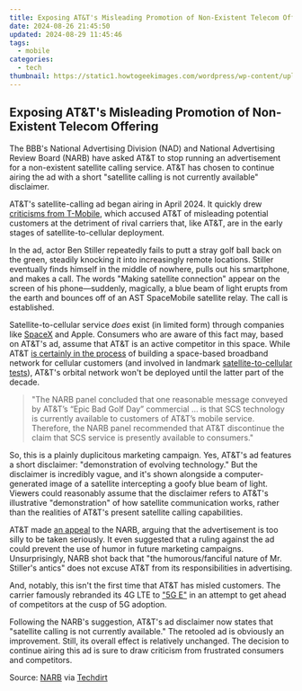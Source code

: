 ```yaml
---
title: Exposing AT&T's Misleading Promotion of Non-Existent Telecom Offering
date: 2024-08-26 21:45:50
updated: 2024-08-29 11:45:46
tags:
  - mobile
categories:
  - tech
thumbnail: https://static1.howtogeekimages.com/wordpress/wp-content/uploads/2024/07/21.jpg
---
```


## Exposing AT&T's Misleading Promotion of Non-Existent Telecom Offering

The BBB's National Advertising Division (NAD) and National Advertising Review Board (NARB) have asked AT&T to stop running an advertisement for a non-existent satellite calling service. AT&T has chosen to continue airing the ad with a short "satellite calling is not currently available" disclaimer.

 AT&T's satellite-calling ad began airing in April 2024\. It quickly drew [criticisms from T-Mobile](https://bbbprograms.org/media-center/dd/att-supplemental-coverage-space), which accused AT&T of misleading potential customers at the detriment of rival carriers that, like AT&T, are in the early stages of satellite-to-cellular deployment.

 In the ad, actor Ben Stiller repeatedly fails to putt a stray golf ball back on the green, steadily knocking it into increasingly remote locations. Stiller eventually finds himself in the middle of nowhere, pulls out his smartphone, and makes a call. The words "Making satellite connection" appear on the screen of his phone—suddenly, magically, a blue beam of light erupts from the earth and bounces off of an AST SpaceMobile satellite relay. The call is established.

 Satellite-to-cellular service _does_ exist (in limited form) through companies like [SpaceX](https://facebook-video-footage.techidaily.com/new-dive-into-youtubes-best-practices-for-playlist-design-for-2024/) and Apple. Consumers who are aware of this fact may, based on AT&T's ad, assume that AT&T is an active competitor in this space. While AT&T [is certainly in the process](https://android-pokemon-go.techidaily.com/in-2024-detailed-guide-of-ispoofer-for-pogo-installation-on-infinix-note-30i-drfone-by-drfone-virtual-android/) of building a space-based broadband network for cellular customers (and involved in landmark [satellite-to-cellular tests](https://www.theverge.com/2023/9/19/23879527/att-cellular-satellite-ast-spacemobile-5g)), AT&T's orbital network won't be deployed until the latter part of the decade.

> "The NARB panel concluded that one reasonable message conveyed by AT&T’s “Epic Bad Golf Day” commercial … is that SCS technology is currently available to customers of AT&T’s mobile service. Therefore, the NARB panel recommended that AT&T discontinue the claim that SCS service is presently available to consumers."

 So, this is a plainly duplicitous marketing campaign. Yes, AT&T's ad features a short disclaimer: "demonstration of evolving technology." But the disclaimer is incredibly vague, and it's shown alongside a computer-generated image of a satellite intercepting a goofy blue beam of light. Viewers could reasonably assume that the disclaimer refers to AT&T's illustrative "demonstration" of how satellite communication works, rather than the realities of AT&T's present satellite calling capabilities.

 AT&T made [an appeal](https://bbbprograms.org/media-center/dd/att-supplemental-coverage-space) to the NARB, arguing that the advertisement is too silly to be taken seriously. It even suggested that a ruling against the ad could prevent the use of humor in future marketing campaigns. Unsurprisingly, NARB shot back that "the humorous/fanciful nature of Mr. Stiller's antics" does not excuse AT&T from its responsibilities in advertising.

 And, notably, this isn't the first time that AT&T has misled customers. The carrier famously rebranded its 4G LTE to ["5G E"](https://screen-mirroring-recording.techidaily.com/updated-two-screen-triumph-best-recorder-verdict/) in an attempt to get ahead of competitors at the cusp of 5G adoption.

 Following the NARB's suggestion, AT&T's ad disclaimer now states that "satellite calling is not currently available." The retooled ad is obviously an improvement. Still, its overall effect is relatively unchanged. The decision to continue airing this ad is sure to draw criticism from frustrated consumers and competitors.

 Source: [NARB](https://bbbprograms.org/media-center/dd/narb-att-scs) via [Techdirt](https://www.techdirt.com/2024/08/14/att-gets-a-wrist-slap-for-advertising-a-satellite-calling-service-that-doesnt-exist/)

<ins class="adsbygoogle"
     style="display:block"
     data-ad-format="autorelaxed"
     data-ad-client="ca-pub-7571918770474297"
     data-ad-slot="1223367746"></ins>



<ins class="adsbygoogle"
     style="display:block"
     data-ad-client="ca-pub-7571918770474297"
     data-ad-slot="8358498916"
     data-ad-format="auto"
     data-full-width-responsive="true"></ins>
